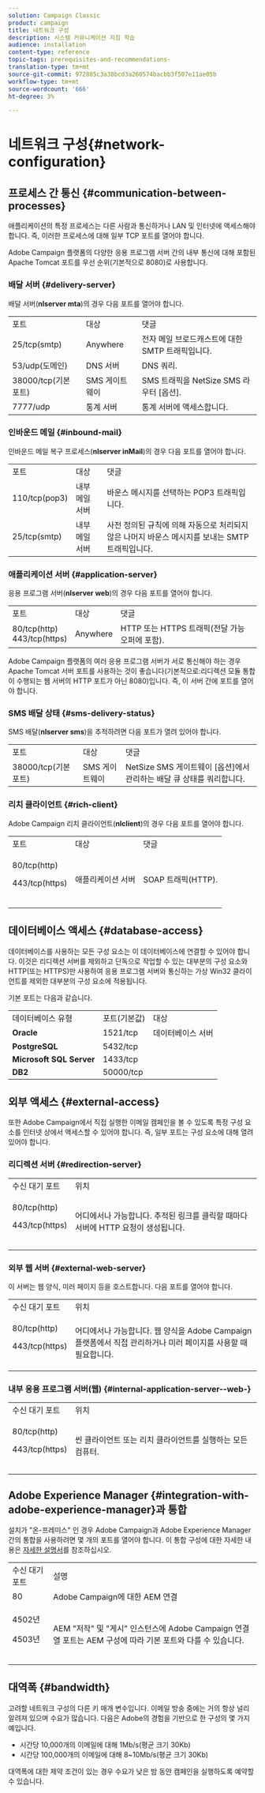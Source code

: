 ```yaml
---
solution: Campaign Classic
product: campaign
title: 네트워크 구성
description: 시스템 커뮤니케이션 지침 학습
audience: installation
content-type: reference
topic-tags: prerequisites-and-recommendations-
translation-type: tm+mt
source-git-commit: 972885c3a38bcd3a260574bacbb3f507e11ae05b
workflow-type: tm+mt
source-wordcount: '666'
ht-degree: 3%

---
```



# 네트워크 구성{#network-configuration}

## 프로세스 간 통신 {#communication-between-processes}

애플리케이션의 특정 프로세스는 다른 사람과 통신하거나 LAN 및 인터넷에 액세스해야 합니다. 즉, 이러한 프로세스에 대해 일부 TCP 포트를 열어야 합니다.

Adobe Campaign 플랫폼의 다양한 응용 프로그램 서버 간의 내부 통신에 대해 포함된 Apache Tomcat 포트를 우선 순위(기본적으로 8080)로 사용합니다.

### 배달 서버 {#delivery-server}

배달 서버(**nlserver mta**)의 경우 다음 포트를 열어야 합니다.

<table> 
 <tbody> 
  <tr> 
   <td> 포트<br /> </td> 
   <td> 대상<br /> </td> 
   <td> 댓글<br /> </td> 
  </tr> 
  <tr> 
   <td> 25/tcp(smtp)<br /> </td> 
   <td> Anywhere<br /> </td> 
   <td> 전자 메일 브로드캐스트에 대한 SMTP 트래픽입니다.<br /> </td> 
  </tr> 
  <tr> 
   <td> 53/udp(도메인)<br /> </td> 
   <td> DNS 서버<br /> </td> 
   <td> DNS 쿼리.<br /> </td> 
  </tr> 
  <tr> 
   <td> 38000/tcp(기본 포트)<br /> </td> 
   <td> SMS 게이트웨이<br /> </td> 
   <td> SMS 트래픽을 NetSize SMS 라우터 [옵션].<br /> </td> 
  </tr> 
  <tr> 
   <td> 7777/udp<br /> </td> 
   <td> 통계 서버<br /> </td> 
   <td> 통계 서버에 액세스합니다.<br /> </td> 
  </tr> 
 </tbody> 
</table>

### 인바운드 메일 {#inbound-mail}

인바운드 메일 복구 프로세스(**nlserver inMail**)의 경우 다음 포트를 열어야 합니다.

<table> 
 <tbody> 
  <tr> 
   <td> 포트<br /> </td> 
   <td> 대상<br /> </td> 
   <td> 댓글<br /> </td> 
  </tr> 
  <tr> 
   <td> 110/tcp(pop3)<br /> </td> 
   <td> 내부 메일 서버<br /> </td> 
   <td> 바운스 메시지를 선택하는 POP3 트래픽입니다.<br /> </td> 
  </tr> 
  <tr> 
   <td> 25/tcp(smtp)<br /> </td> 
   <td> 내부 메일 서버<br /> </td> 
   <td> 사전 정의된 규칙에 의해 자동으로 처리되지 않은 나머지 바운스 메시지를 보내는 SMTP 트래픽입니다.<br /> </td> 
  </tr> 
 </tbody> 
</table>

### 애플리케이션 서버 {#application-server}

응용 프로그램 서버(**nlserver web**)의 경우 다음 포트를 열어야 합니다.

<table> 
 <tbody> 
  <tr> 
   <td> 포트<br /> </td> 
   <td> 대상<br /> </td> 
   <td> 댓글<br /> </td> 
  </tr> 
  <tr> 
   <td> 80/tcp(http)<br /> 443/tcp(https)<br /> </td> 
   <td> Anywhere<br /> </td> 
   <td> HTTP 또는 HTTPS 트래픽(전달 가능 오퍼에 포함).<br /> </td> 
  </tr> 
 </tbody> 
</table>

Adobe Campaign 플랫폼의 여러 응용 프로그램 서버가 서로 통신해야 하는 경우 Apache Tomcat 서버 포트를 사용하는 것이 좋습니다(기본적으로:리디렉션 모듈 통합이 수행되는 웹 서버의 HTTP 포트가 아닌 8080)입니다. 즉, 이 서버 간에 포트를 열어야 합니다.

### SMS 배달 상태 {#sms-delivery-status}

SMS 배달(**nlserver sms**)을 추적하려면 다음 포트가 열려 있어야 합니다.

<table> 
 <tbody> 
  <tr> 
   <td> 포트<br /> </td> 
   <td> 대상<br /> </td> 
   <td> 댓글<br /> </td> 
  </tr> 
  <tr> 
   <td> 38000/tcp(기본 포트)<br /> </td> 
   <td> SMS 게이트웨이<br /> </td> 
   <td> NetSize SMS 게이트웨이 [옵션]에서 관리하는 배달 큐 상태를 쿼리합니다.<br /> </td> 
  </tr> 
 </tbody> 
</table>

### 리치 클라이언트 {#rich-client}

Adobe Campaign 리치 클라이언트(**nlclient**)의 경우 다음 포트를 열어야 합니다.

<table> 
 <tbody> 
  <tr> 
   <td> 포트<br /> </td> 
   <td> 대상<br /> </td> 
   <td> 댓글<br /> </td> 
  </tr> 
  <tr> 
   <td><p> 80/tcp(http)</p><p>443/tcp(https)</p><br /> </td> 
   <td> 애플리케이션 서버<br /> </td> 
   <td> SOAP 트래픽(HTTP).<br /> </td> 
  </tr> 
 </tbody> 
</table>

## 데이터베이스 액세스 {#database-access}

데이터베이스를 사용하는 모든 구성 요소는 이 데이터베이스에 연결할 수 있어야 합니다. 이것은 리디렉션 서버를 제외하고 단독으로 작업할 수 있는 대부분의 구성 요소와 HTTP(또는 HTTPS)만 사용하여 응용 프로그램 서버와 통신하는 가상 Win32 클라이언트를 제외한 대부분의 구성 요소에 적용됩니다.

기본 포트는 다음과 같습니다.

<table> 
 <tbody> 
  <tr> 
   <td> 데이터베이스 유형<br /> </td> 
   <td> 포트(기본값)<br /> </td> 
   <td> 대상<br /> </td> 
  </tr> 
  <tr> 
   <td> <strong>Oracle</strong><br /> </td> 
   <td> 1521/tcp<br /> </td> 
   <td> 데이터베이스 서버<br /> </td> 
  </tr> 
  <tr> 
   <td> <strong>PostgreSQL</strong><br /> </td> 
   <td> 5432/tcp<br /> </td> 
  </tr> 
  <tr> 
   <td> <strong>Microsoft SQL Server</strong><br /> </td> 
   <td> 1433/tcp<br /> </td> 
  </tr> 
  <tr> 
   <td> <strong>DB2</strong><br /> </td> 
   <td> 50000/tcp<br /> </td> 
  </tr> 
 </tbody> 
</table>

## 외부 액세스 {#external-access}

또한 Adobe Campaign에서 직접 실행한 이메일 캠페인을 볼 수 있도록 특정 구성 요소를 인터넷 상에서 액세스할 수 있어야 합니다. 즉, 일부 포트는 구성 요소에 대해 열려 있어야 합니다.

### 리디렉션 서버 {#redirection-server}

<table> 
 <tbody> 
  <tr> 
   <td> 수신 대기 포트<br /> </td> 
   <td> 위치<br /> </td> 
  </tr> 
  <tr> 
   <td><p> 80/tcp(http)</p><p> 443/tcp(https)</p><br /> </td> 
   <td> 어디에서나 가능합니다. 추적된 링크를 클릭할 때마다 서버에 HTTP 요청이 생성됩니다.<br /> </td> 
  </tr> 
 </tbody> 
</table>

### 외부 웹 서버 {#external-web-server}

이 서버는 웹 양식, 미러 페이지 등을 호스트합니다. 다음 포트를 열어야 합니다.

<table> 
 <tbody> 
  <tr> 
   <td> 수신 대기 포트<br /> </td> 
   <td> 위치<br /> </td> 
  </tr> 
  <tr> 
   <td><p> 80/tcp(http)</p><p> 443/tcp(https)</p><br /> </td> 
   <td> 어디에서나 가능합니다. 웹 양식을 Adobe Campaign 플랫폼에서 직접 관리하거나 미러 페이지를 사용할 때 필요합니다.<br /> </td> 
  </tr> 
 </tbody> 
</table>

### 내부 응용 프로그램 서버(웹) {#internal-application-server--web-}

<table> 
 <tbody> 
  <tr> 
   <td> 수신 대기 포트<br /> </td> 
   <td> 위치<br /> </td> 
  </tr> 
  <tr> 
   <td><p> 80/tcp(http)</p><p> 443/tcp(https)</p><br /> </td> 
   <td> 씬 클라이언트 또는 리치 클라이언트를 실행하는 모든 컴퓨터.<br /> </td> 
  </tr> 
 </tbody> 
</table>

## Adobe Experience Manager {#integration-with-adobe-experience-manager}과 통합

설치가 &quot;온-프레미스&quot; 인 경우 Adobe Campaign과 Adobe Experience Manager 간의 통합을 사용하려면 몇 개의 포트를 열어야 합니다. 이 통합 구성에 대한 자세한 내용은 [자세한 설명서](../../integrations/using/about-adobe-experience-manager.md)를 참조하십시오.

<table> 
 <tbody> 
  <tr> 
   <td> 수신 대기 포트<br /> </td> 
   <td> 설명<br /> </td> 
  </tr> 
  <tr> 
   <td> 80<br /> </td> 
   <td> Adobe Campaign에 대한 AEM 연결<br /> </td> 
  </tr> 
  <tr> 
   <td><p> 4502년</p><p> 4503년</p><br /> </td> 
   <td> AEM "저작" 및 "게시" 인스턴스에 Adobe Campaign 연결 열 포트는 AEM 구성에 따라 기본 포트와 다를 수 있습니다.<br /> </td> 
  </tr> 
 </tbody> 
</table>

## 대역폭 {#bandwidth}

고려할 네트워크 구성의 다른 키 매개 변수입니다. 이메일 방송 중에는 거의 항상 널리 알려져 있으며 수요가 많습니다. 다음은 Adobe의 경험을 기반으로 한 구성의 몇 가지 예입니다.

* 시간당 10,000개의 이메일에 대해 1Mb/s(평균 크기 30Kb)
* 시간당 100,000개의 이메일에 대해 8~10Mb/s(평균 크기 30Kb)

대역폭에 대한 제약 조건이 있는 경우 수요가 낮은 밤 동안 캠페인을 실행하도록 예약할 수 있습니다.
